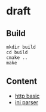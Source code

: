 # draft

## Build

```
mkdir build
cd build
cmake ..
make
```

## Content

* [http basic](infra/http)
* [ini parser](infra/ini_parser)